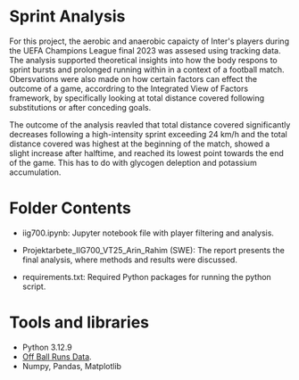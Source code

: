 # Sprint Analysis 
For this project, the aerobic and anaerobic capaicty of Inter's players during the UEFA Champions League final 2023 was assesed using tracking data. The analysis supported theoretical insights into how the body respons to sprint bursts and prolonged running within in a context of a football match. Obersvations were also made on how certain factors can effect the outcome of a game, accordring to the Integrated View of Factors framework, by specifically looking at total distance covered following substitutions or after conceding goals. 

The outcome of the analysis reavled that total distance covered significantly decreases following a high-intensity sprint exceeding 24 km/h and the total distance covered was highest at the beginning of the match, showed a slight increase after halftime, and reached its lowest point towards the end of the game. This has to do with glycogen deleption and potassium accumulation. 

# Folder Contents
- iig700.ipynb: Jupyter notebook file with player filtering and analysis.
  
- Projektarbete_IIG700_VT25_Arin_Rahim (SWE): The report presents the final analysis, where methods and results were discussed.
  
- requirements.txt: Required Python packages for running the python script.

# Tools and libraries 
- Python 3.12.9
- [Off Ball Runs Data](https://github.com/twelvefootball/twelve-respovision-CL-final).
- Numpy, Pandas, Matplotlib
